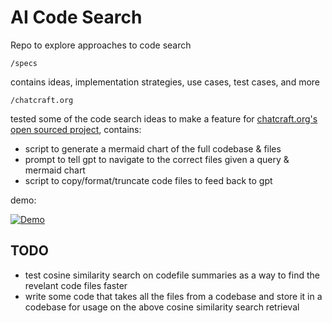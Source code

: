 # AI Code Search

Repo to explore approaches to code search

`/specs` 

contains ideas, implementation strategies, use cases, test cases, and more

`/chatcraft.org` 

tested some of the code search ideas to make a feature for [chatcraft.org's open sourced project](https://github.com/tarasglek/chatcraft.org), contains:

- script to generate a mermaid chart of the full codebase & files
- prompt to tell gpt to navigate to the correct files given a query & mermaid chart
- script to copy/format/truncate code files to feed back to gpt

demo:

[![Demo](https://img.youtube.com/vi/kZEBevvoPYM/0.jpg)](https://www.youtube.com/watch?v=kZEBevvoPYM)

## TODO
- test cosine similarity search on codefile summaries as a way to find the revelant code files faster 
- write some code that takes all the files from a codebase and store it in a codebase for usage on the above cosine similarity search retrieval
